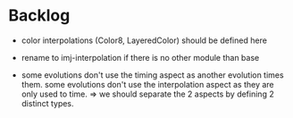 
# Backlog

- color interpolations (Color8, LayeredColor) should be defined here

- rename to imj-interpolation if there is no other module than base

- some evolutions don't use the timing aspect as another evolution times them.
some evolutions don't use the interpolation aspect as they are only used to time.
=> we should separate the 2 aspects by defining 2 distinct types.
